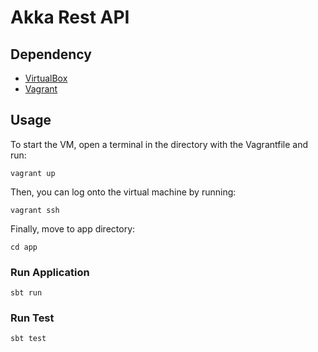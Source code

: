 # Akka Rest API

## Dependency

- [VirtualBox](https://www.virtualbox.org/wiki/Downloads)
- [Vagrant](https://www.vagrantup.com/downloads.html)

## Usage

To start the VM, open a terminal in the directory with the Vagrantfile and run:

	vagrant up

Then, you can log onto the virtual machine by running:

	vagrant ssh 

Finally, move to app directory:

	cd app	

### Run Application

	sbt run

### Run Test

	sbt test